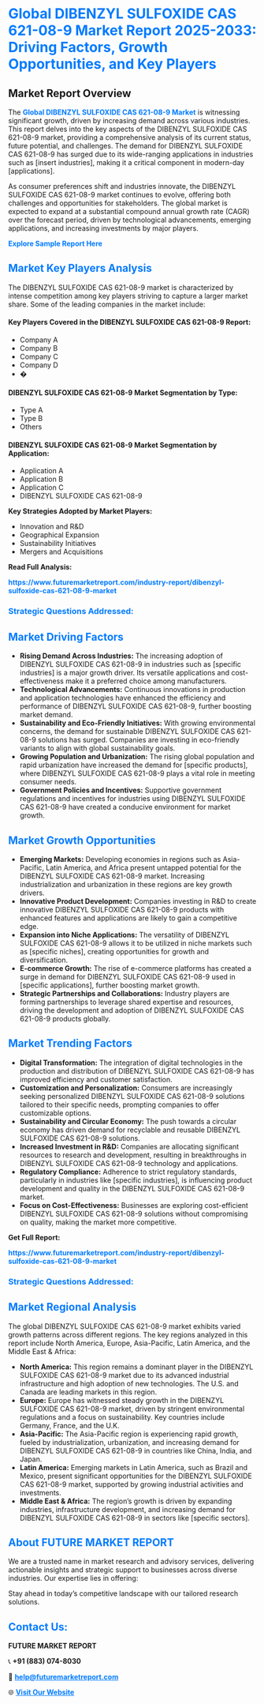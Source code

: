 <h1 style="color: #007BFF;">Global DIBENZYL SULFOXIDE CAS 621-08-9 Market Report 2025-2033: Driving Factors, Growth Opportunities, and Key Players</h1>

<section id="overview">
<h2>Market Report Overview</h2>
<p>The <a href="https://www.futuremarketreport.com/industry-report/dibenzyl-sulfoxide-cas-621-08-9-market" style="color: #007BFF; text-decoration: none;"><strong>Global DIBENZYL SULFOXIDE CAS 621-08-9 Market</strong></a> is witnessing significant growth, driven by increasing demand across various industries. This report delves into the key aspects of the DIBENZYL SULFOXIDE CAS 621-08-9 market, providing a comprehensive analysis of its current status, future potential, and challenges. The demand for DIBENZYL SULFOXIDE CAS 621-08-9 has surged due to its wide-ranging applications in industries such as [insert industries], making it a critical component in modern-day [applications].</p>
<p>As consumer preferences shift and industries innovate, the DIBENZYL SULFOXIDE CAS 621-08-9 market continues to evolve, offering both challenges and opportunities for stakeholders. The global market is expected to expand at a substantial compound annual growth rate (CAGR) over the forecast period, driven by technological advancements, emerging applications, and increasing investments by major players.</p>
</section>

<section id="overview">
<p><a href="https://www.futuremarketreport.com/request-sample/reportId=116301" style="color: #007BFF; text-decoration: none;"><strong>Explore Sample Report Here</strong></a></p>
</section>

<section id="key-players">
<h2 style="color: #007BFF;">Market Key Players Analysis</h2>
<p>The DIBENZYL SULFOXIDE CAS 621-08-9 market is characterized by intense competition among key players striving to capture a larger market share. Some of the leading companies in the market include:</p>
<h4>Key Players Covered in the DIBENZYL SULFOXIDE CAS 621-08-9 Report:</h4>
<ul><li>Company A</li><li>Company B</li><li>Company C</li><li>Company D</li><li>�</li></ul>
<h4>DIBENZYL SULFOXIDE CAS 621-08-9 Market Segmentation by Type:</h4>
<ul><li>Type A</li><li>Type B</li><li>Others</li></ul>

<h4>DIBENZYL SULFOXIDE CAS 621-08-9 Market Segmentation by Application:</h4>
<ul><li>Application A</li><li>Application B</li><li>Application C</li><li>DIBENZYL SULFOXIDE CAS 621-08-9</li></ul>
<p><strong>Key Strategies Adopted by Market Players:</strong></p>
<ul>
<li>Innovation and R&D</li>
<li>Geographical Expansion</li>
<li>Sustainability Initiatives</li>
<li>Mergers and Acquisitions</li>
</ul>
</section>

<section>
<p><strong>Read Full Analysis: </strong></p><a href="https://www.futuremarketreport.com/industry-report/dibenzyl-sulfoxide-cas-621-08-9-market" style="color: #007BFF; text-decoration: none;"><strong>https://www.futuremarketreport.com/industry-report/dibenzyl-sulfoxide-cas-621-08-9-market</strong></a>
<h3 style="color: #007BFF;">Strategic Questions Addressed:</h3>
</section>

<section id="driving-factors">
<h2 style="color: #007BFF;">Market Driving Factors</h2>
<ul>
<li><strong>Rising Demand Across Industries:</strong> The increasing adoption of DIBENZYL SULFOXIDE CAS 621-08-9 in industries such as [specific industries] is a major growth driver. Its versatile applications and cost-effectiveness make it a preferred choice among manufacturers.</li>
<li><strong>Technological Advancements:</strong> Continuous innovations in production and application technologies have enhanced the efficiency and performance of DIBENZYL SULFOXIDE CAS 621-08-9, further boosting market demand.</li>
<li><strong>Sustainability and Eco-Friendly Initiatives:</strong> With growing environmental concerns, the demand for sustainable DIBENZYL SULFOXIDE CAS 621-08-9 solutions has surged. Companies are investing in eco-friendly variants to align with global sustainability goals.</li>
<li><strong>Growing Population and Urbanization:</strong> The rising global population and rapid urbanization have increased the demand for [specific products], where DIBENZYL SULFOXIDE CAS 621-08-9 plays a vital role in meeting consumer needs.</li>
<li><strong>Government Policies and Incentives:</strong> Supportive government regulations and incentives for industries using DIBENZYL SULFOXIDE CAS 621-08-9 have created a conducive environment for market growth.</li>
</ul>
</section>

<section id="growth-opportunities">
<h2 style="color: #007BFF;">Market Growth Opportunities</h2>
<ul>
<li><strong>Emerging Markets:</strong> Developing economies in regions such as Asia-Pacific, Latin America, and Africa present untapped potential for the DIBENZYL SULFOXIDE CAS 621-08-9 market. Increasing industrialization and urbanization in these regions are key growth drivers.</li>
<li><strong>Innovative Product Development:</strong> Companies investing in R&D to create innovative DIBENZYL SULFOXIDE CAS 621-08-9 products with enhanced features and applications are likely to gain a competitive edge.</li>
<li><strong>Expansion into Niche Applications:</strong> The versatility of DIBENZYL SULFOXIDE CAS 621-08-9 allows it to be utilized in niche markets such as [specific niches], creating opportunities for growth and diversification.</li>
<li><strong>E-commerce Growth:</strong> The rise of e-commerce platforms has created a surge in demand for DIBENZYL SULFOXIDE CAS 621-08-9 used in [specific applications], further boosting market growth.</li>
<li><strong>Strategic Partnerships and Collaborations:</strong> Industry players are forming partnerships to leverage shared expertise and resources, driving the development and adoption of DIBENZYL SULFOXIDE CAS 621-08-9 products globally.</li>
</ul>
</section>

<section id="trending-factors">
<h2 style="color: #007BFF;">Market Trending Factors</h2>
<ul>
<li><strong>Digital Transformation:</strong> The integration of digital technologies in the production and distribution of DIBENZYL SULFOXIDE CAS 621-08-9 has improved efficiency and customer satisfaction.</li>
<li><strong>Customization and Personalization:</strong> Consumers are increasingly seeking personalized DIBENZYL SULFOXIDE CAS 621-08-9 solutions tailored to their specific needs, prompting companies to offer customizable options.</li>
<li><strong>Sustainability and Circular Economy:</strong> The push towards a circular economy has driven demand for recyclable and reusable DIBENZYL SULFOXIDE CAS 621-08-9 solutions.</li>
<li><strong>Increased Investment in R&D:</strong> Companies are allocating significant resources to research and development, resulting in breakthroughs in DIBENZYL SULFOXIDE CAS 621-08-9 technology and applications.</li>
<li><strong>Regulatory Compliance:</strong> Adherence to strict regulatory standards, particularly in industries like [specific industries], is influencing product development and quality in the DIBENZYL SULFOXIDE CAS 621-08-9 market.</li>
<li><strong>Focus on Cost-Effectiveness:</strong> Businesses are exploring cost-efficient DIBENZYL SULFOXIDE CAS 621-08-9 solutions without compromising on quality, making the market more competitive.</li>
</ul>
</section>

<section>
<p><strong>Get Full Report: </strong></p><a href="https://www.futuremarketreport.com/industry-report/dibenzyl-sulfoxide-cas-621-08-9-market" style="color: #007BFF; text-decoration: none;"><strong>https://www.futuremarketreport.com/industry-report/dibenzyl-sulfoxide-cas-621-08-9-market</strong></a>
<h3 style="color: #007BFF;">Strategic Questions Addressed:</h3>
</section>


<section id="regional-analysis">
<h2 style="color: #007BFF;">Market Regional Analysis</h2>
<p>The global DIBENZYL SULFOXIDE CAS 621-08-9 market exhibits varied growth patterns across different regions. The key regions analyzed in this report include North America, Europe, Asia-Pacific, Latin America, and the Middle East & Africa:</p>
<ul>
<li><strong>North America:</strong> This region remains a dominant player in the DIBENZYL SULFOXIDE CAS 621-08-9 market due to its advanced industrial infrastructure and high adoption of new technologies. The U.S. and Canada are leading markets in this region.</li>
<li><strong>Europe:</strong> Europe has witnessed steady growth in the DIBENZYL SULFOXIDE CAS 621-08-9 market, driven by stringent environmental regulations and a focus on sustainability. Key countries include Germany, France, and the U.K.</li>
<li><strong>Asia-Pacific:</strong> The Asia-Pacific region is experiencing rapid growth, fueled by industrialization, urbanization, and increasing demand for DIBENZYL SULFOXIDE CAS 621-08-9 in countries like China, India, and Japan.</li>
<li><strong>Latin America:</strong> Emerging markets in Latin America, such as Brazil and Mexico, present significant opportunities for the DIBENZYL SULFOXIDE CAS 621-08-9 market, supported by growing industrial activities and investments.</li>
<li><strong>Middle East & Africa:</strong> The region’s growth is driven by expanding industries, infrastructure development, and increasing demand for DIBENZYL SULFOXIDE CAS 621-08-9 in sectors like [specific sectors].</li>
</ul>
</section>

<footer>
<h2 style="color: #007BFF;">About FUTURE MARKET REPORT</h2>
<p>We are a trusted name in market research and advisory services, delivering actionable insights and strategic support to businesses across diverse industries. Our expertise lies in offering:</p>

<p>Stay ahead in today’s competitive landscape with our tailored research solutions.</p>

<h2 style="color: #007BFF;">Contact Us:</h2>
<p><strong>FUTURE MARKET REPORT</strong></p>
<p>📞 <strong>+91 (883) 074-8030</strong></p>
<p>📧 <strong><a href="mailto:help@futuremarketreport.com" style="color: #007BFF;">help@futuremarketreport.com</a></strong></p>
<p>🌐 <strong><a href="https://www.futuremarketreport.com/" style="color: #007BFF;">Visit Our Website</a></strong></p>
</footer>